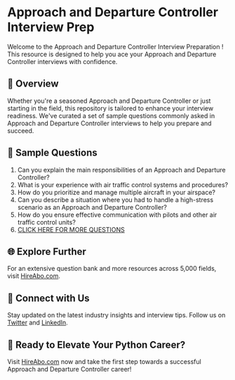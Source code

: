 # Approach and Departure Controller Interview Prep

Welcome to the Approach and Departure Controller Interview Preparation ! This resource is designed to help you ace your Approach and Departure Controller interviews with confidence.

## 🚀 Overview

Whether you're a seasoned Approach and Departure Controller or just starting in the field, this repository is tailored to enhance your interview readiness. We've curated a set of sample questions commonly asked in Approach and Departure Controller interviews to help you prepare and succeed.

## 📝 Sample Questions

1. Can you explain the main responsibilities of an Approach and Departure Controller?
2. What is your experience with air traffic control systems and procedures?
3. How do you prioritize and manage multiple aircraft in your airspace?
4. Can you describe a situation where you had to handle a high-stress scenario as an Approach and Departure Controller?
5. How do you ensure effective communication with pilots and other air traffic control units?
6. [CLICK HERE FOR MORE QUESTIONS](https://hireabo.com/job/14_2_3/Approach%20and%20Departure%20Controller)

## 🌐 Explore Further

For an extensive question bank and more resources across 5,000 fields, visit [HireAbo.com](https://www.hireabo.com).

## 📱 Connect with Us

Stay updated on the latest industry insights and interview tips. Follow us on [Twitter](https://twitter.com/hireabo) and [LinkedIn](https://www.linkedin.com/in/hire-abo-3609972a8/).

## 🚀 Ready to Elevate Your Python Career?

Visit [HireAbo.com](https://www.hireabo.com) now and take the first step towards a successful Approach and Departure Controller career!